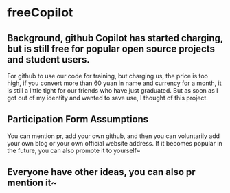 # freeCopilot

## Background, github Copilot has started charging, but is still free for popular open source projects and student users.

For github to use our code for training, but charging us, the price is too high, if you convert more than 60 yuan in name and currency for a month, it is still a little tight for our friends who have just graduated. But as soon as I got out of my identity and wanted to save use, I thought of this project.

## Participation Form Assumptions

You can mention pr, add your own github, and then you can voluntarily add your own blog or your own official website address. If it becomes popular in the future, you can also promote it to yourself~

## Everyone have other ideas, you can also pr mention it~

